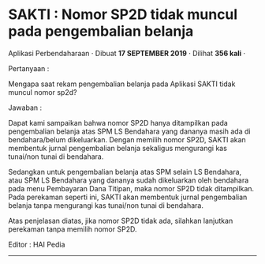 SAKTI : Nomor SP2D tidak muncul pada pengembalian belanja
=========================================================

Aplikasi Perbendaharaan · Dibuat **17 SEPTEMBER 2019** · Dilihat **356 kali** ·

Pertanyaan :

Mengapa saat rekam pengembalian belanja pada Aplikasi SAKTI tidak muncul nomor sp2d?

  

Jawaban :

Dapat kami sampaikan bahwa nomor SP2D hanya ditampilkan pada pengembalian belanja atas SPM LS Bendahara yang dananya masih ada di bendahara/belum dikeluarkan. Dengan memilih nomor SP2D, SAKTI akan membentuk jurnal pengembalian belanja sekaligus mengurangi kas tunai/non tunai di bendahara.  
  
Sedangkan untuk pengembalian belanja atas SPM selain LS Bendahara, atau SPM LS Bendahara yang dananya sudah dikeluarkan oleh bendahara pada menu Pembayaran Dana Titipan, maka nomor SP2D tidak ditampilkan. Pada perekaman seperti ini, SAKTI akan membentuk jurnal pengembalian belanja tanpa mengurangi kas tunai/non tunai di bendahara.  
  
Atas penjelasan diatas, jika nomor SP2D tidak ada, silahkan lanjutkan perekaman tanpa memilih nomor SP2D.

  

Editor : HAI Pedia  

  
  
  

* * *